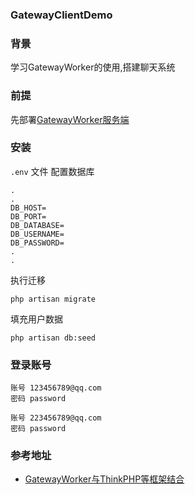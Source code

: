### GatewayClientDemo

### 背景
学习GatewayWorker的使用,搭建聊天系统
### 前提
先部署[GatewayWorker服务端](https://github.com/zero8coder/GatewayDemo)
### 安装
`.env` 文件 配置数据库
```angular2html 
.
.
DB_HOST=
DB_PORT=
DB_DATABASE=
DB_USERNAME=
DB_PASSWORD=
.
.
```
执行迁移
```shell
php artisan migrate
```
填充用户数据
```shell
php artisan db:seed
```
### 登录账号
```angular2html
账号 123456789@qq.com
密码 password

账号 223456789@qq.com
密码 password
```
### 参考地址
- [GatewayWorker与ThinkPHP等框架结合](https://www.workerman.net/doc/gateway-worker/work-with-other-frameworks.html#%E4%B8%8EThinkPHP%E7%AD%89%E6%A1%86%E6%9E%B6%E7%BB%93%E5%90%88)


